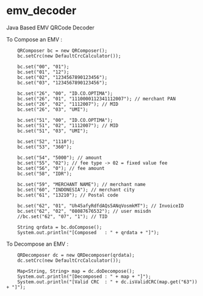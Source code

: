 # emv_decoder
Java Based EMV QRCode Decoder

To Compose an EMV :

		QRComposer bc = new QRComposer();
		bc.setCrc(new DefaultCrcCalculator());

		bc.set("00", "01");
		bc.set("01", "12");
		bc.set("02", "1234567890123456");
		bc.set("03", "1234567890123456");

		bc.set("26", "00", "ID.CO.OPTIMA");
		bc.set("26", "01", "1110000112341112007"); // merchant PAN
		bc.set("26", "02", "1112007"); // MID
		bc.set("26", "03", "UMI");

		bc.set("51", "00", "ID.CO.OPTIMA");
		bc.set("51", "02", "1112007"); // MID
		bc.set("51", "03", "UMI");

		bc.set("52", "1110");
		bc.set("53", "360");

		bc.set("54", "5000"); // amount
		bc.set("55", "02"); // fee type -> 02 = fixed value fee
		bc.set("56", "0"); // fee amount
		bc.set("58", "IDR");

		bc.set("59", "MERCHANT NAME"); // merchant name
		bc.set("60", "INDONESIA"); // merchant city
		bc.set("61", "13210"); // Postal code

		bc.set("62", "01", "Uh45afyRdfdAQs5ANqVosmkMT"); // InvoiceID
		bc.set("62", "02", "08087676532"); // user msisdn
		//bc.set("62", "07", "1"); // TID

		String qrdata = bc.doCompose();
		System.out.println("[Composed   : " + qrdata + "]");


To Decompose an EMV : 

		QRDecomposer dc = new QRDecomposer(qrdata);
		dc.setCrc(new DefaultCrcCalculator());

		Map<String, String> map = dc.doDecompose();
		System.out.println("[Decomposed : " + map + "]");
		System.out.println("[Valid CRC  : " + dc.isValidCRC(map.get("63")) + "]");
